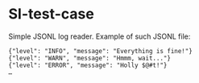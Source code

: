 # SI-test-case
Simple JSONL log reader.
Example of such JSONL file:
```{"level": "DEBUG", "message": "Blah blah blah"}
{"level": "INFO", "message": "Everything is fine!"}
{"level": "WARN", "message": "Hmmm, wait..."}
{"level": "ERROR", "message": "Holly $@#t!"}
…
```
